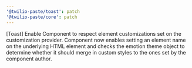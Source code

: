 ```yaml
---
'@twilio-paste/toast': patch
'@twilio-paste/core': patch
---
```


[Toast] Enable Component to respect element customizations set on the customization provider. Component now enables setting an element name on the underlying HTML element and checks the emotion theme object to determine whether it should merge in custom styles to the ones set by the component author.
